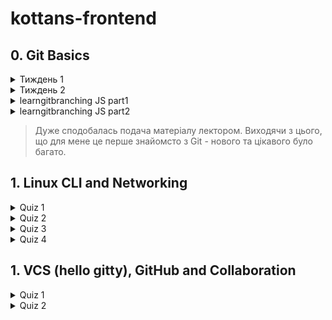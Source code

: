 # kottans-frontend

## 0. Git Basics
<details close>
<summary>Тиждень 1</summary>
![This is an image](Git Basics\Introduction_to_Git_and_GitHub_week1.jpg)
</details>

<details close>
<summary>Тиждень 2</summary>
![This is an image]()

</details>
<details close>
<summary>learngitbranching JS part1</summary>
![This is an image](Git Basics\learngitbranching_js_part1.jpg)
</details>

<details close>
<summary>learngitbranching JS part2</summary>
![This is an image](Git Basics\learngitbranching_js_part2.jpg)
</details>


> Дуже сподобалась подача матеріалу лектором.
> Виходячи з цього, що для мене це перше знайомсто з Git - нового та цікавого було багато.

## 1. Linux CLI and Networking

<details close>
<summary>Quiz 1</summary>
![This is an image](Linux_Survival\Linux_survival_quiz1.jpg)

</details>

<details close>
<summary>Quiz 2</summary>
![This is an image](Linux_Survival\Linux_survival_quiz2.jpg)
</details>

<details close>
<summary>Quiz 3</summary>
![This is an image](Linux_Survival\Linux_survival_quiz3.jpg)
</details>

<details close>
<summary>Quiz 4</summary>
![This is an image](Linux_Survival\Linux_survival_quiz4.jpg)
</details>

## 1. VCS (hello gitty), GitHub and Collaboration

<details close>
<summary>Quiz 1</summary>
![This is an image]()

</details>

<details close>
<summary>Quiz 2</summary>
![This is an image]()
</details>
